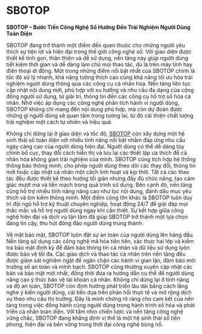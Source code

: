 # SBOTOP

**SBOTOP – Bước Tiến Công Nghệ Số Hướng Đến Trải Nghiệm Người Dùng Toàn Diện**

SBOTOP đang trở thành một điểm đến quen thuộc cho những người yêu thích sự tiện lợi và hiện đại trong thế giới công nghệ số. Với giao diện được thiết kế tinh gọn, thân thiện và dễ sử dụng, nền tảng này giúp người dùng tiết kiệm thời gian và dễ dàng làm chủ mọi thao tác, dù là trên máy tính hay điện thoại di động. Một trong những điểm nổi bật nhất của SBOTOP chính là tốc độ xử lý nhanh, khả năng tương thích cao cùng khả năng tối ưu hóa trải nghiệm người dùng thông qua các công cụ cá nhân hóa. Nền tảng liên tục cập nhật nội dung mới, phù hợp với xu hướng và nhu cầu đa dạng của cộng đồng người sử dụng, từ giải trí, thông tin đến các công cụ hỗ trợ số hóa cá nhân. Nhờ việc áp dụng các công nghệ phân tích hành vi người dùng, SBOTOP không chỉ mang đến nội dung phù hợp, mà còn dự đoán được những gì người dùng sẽ quan tâm trong tương lai, từ đó cải thiện chất lượng trải nghiệm một cách tự nhiên và hiệu quả.

Không chỉ dừng lại ở giao diện và tốc độ, <a href="https://sbotop-online.com">SBOTOP</a> còn xây dựng một hệ sinh thái số toàn diện với nhiều tính năng nổi bật nhằm đáp ứng nhu cầu ngày càng cao của người dùng hiện đại. Người dùng có thể dễ dàng tùy chỉnh bố cục, thay đổi cách hiển thị và lưu lại các thiết lập ưa thích để cá nhân hóa không gian trải nghiệm của mình. SBOTOP cũng tích hợp hệ thống thông báo thông minh, cho phép người dùng theo dõi các thay đổi, thông tin mới hoặc cập nhật cá nhân một cách linh hoạt và kịp thời. Tất cả các thao tác đều được thiết kế theo hướng tối giản nhưng đầy đủ chức năng, tạo cảm giác mượt mà và liền mạch trong quá trình sử dụng. Bên cạnh đó, nền tảng cũng hỗ trợ nhiều tính năng nâng cao như lọc nội dung, đánh dấu mục yêu thích và tìm kiếm thông minh. Một điểm cộng lớn khác là SBOTOP luôn duy trì đội ngũ hỗ trợ kỹ thuật chuyên nghiệp, hoạt động 24/7 để giải đáp mọi thắc mắc và hỗ trợ người dùng ngay khi cần thiết. Sự kết hợp giữa công nghệ hiện đại và dịch vụ tận tâm đã giúp SBOTOP trở thành một lựa chọn đáng tin cậy, thu hút đông đảo người dùng trung thành.

Về mặt bảo mật, SBOTOP luôn đặt sự an toàn của người dùng lên hàng đầu. Nền tảng sử dụng các công nghệ mã hóa tiên tiến, xác thực hai lớp và kiểm tra bảo mật định kỳ để đảm bảo thông tin cá nhân và dữ liệu sử dụng luôn được bảo vệ tối đa. Các giao dịch và thao tác cá nhân trên nền tảng đều được giám sát nghiêm ngặt để ngăn chặn các hành vi gian lận, đảm bảo môi trường số an toàn và minh bạch. SBOTOP cũng thường xuyên cập nhật các bản vá bảo mật mới nhất, đồng thời đưa ra hướng dẫn cụ thể để người dùng nâng cao ý thức bảo vệ tài khoản cá nhân. Không chỉ dừng lại ở tính năng và độ an toàn, SBOTOP còn định hướng phát triển lâu dài bằng cách lắng nghe ý kiến người dùng, cải tiến dựa trên phản hồi thực tế và mở rộng dịch vụ theo nhu cầu thị trường. Đây là minh chứng rõ ràng cho cam kết của nền tảng trong việc đồng hành cùng người dùng trong hành trình số hóa và phát triển cá nhân toàn diện. Với tầm nhìn chiến lược và nền tảng công nghệ vững chắc, SBOTOP đang khẳng định vị thế là một hệ sinh thái số tiên phong, hiện đại và bền vững trong thời đại công nghệ bùng nổ.
